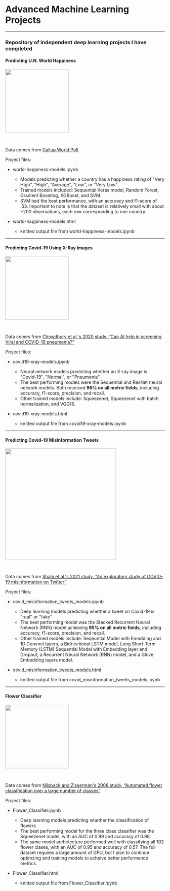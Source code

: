 # Advanced Machine Learning Projects

*******************************************************

### Repository of independent deep learning projects I have completed

#### Predicting U.N. World Happiness

[<img src="https://olatorera.com/wp-content/uploads/2020/03/world-happiness-report.png" width="200">](https://worldhappiness.report/)

<br>

Data comes from [Gallup World Poll](https://worldhappiness.report/).

Project files:

- world-happiness-models.ipynb
  - Models predicting whether a country has a happiness rating of "Very High", "High", "Average", "Low", or "Very Low". 
  - Trained models included: Sequential Keras model, Random Forest, Gradient Boosting, XGBoost, and SVM.
  - SVM had the best performance, with an accuracy and f1-score of .53. Important to note is that the dataset is relatively small with about ~200 observations, each row corresponding to one country.
  

- world-happiness-models.html
  - knitted output file from world-happiness-models.ipynb
  
  
*******************************************************


#### Predicting Covid-19 Using X-Ray Images

[<img src="https://www.princeton.edu/sites/default/files/styles/scale_1440/public/images/2020/05/x-ray-image-2b_full.jpg?itok=2FO93vqG" width="200">](https://ieeexplore.ieee.org/abstract/document/9144185)

<br>

Data comes from [Chowdhury et al.'s 2020 study, “Can AI help in screening Viral and COVID-19 pneumonia?”](https://ieeexplore.ieee.org/abstract/document/9144185)

Project files:

- covid19-xray-models.ipynb
  - Neural network models predicting whether an X-ray image is "Covid-19", "Normal", or "Pneumonia"
  - The best performing models were the Sequential and ResNet neural network models. Both received **96% on all metric fields**, including accuracy, f1-score, precision, and recall.
  - Other trained models include: Squeezenet, Squeezenet with batch normalization, and VGG16.


- covid19-xray-models.html
  - knitted output file from covid19-xray-models.ipynb


*******************************************************


#### Predicting Covid-19 Misinformation Tweets

[<img src="https://www.docwirenews.com/wp-content/uploads/2021/01/GettyImages-1213869400.jpg" width="350">](https://www.sciencedirect.com/science/article/pii/S2468696420300458)

<br>

Data comes from [Shahi et al.'s 2021 study, “An exploratory study of COVID-19 misinformation on Twitter”](https://www.sciencedirect.com/science/article/pii/S2468696420300458)

Project files:

- covid_misinformation_tweets_models.ipynb
  - Deep learning models predicting whether a tweet on Covid-19 is "real" or "fake"
  - The best performing model was the Stacked Recurrent Neural Network (RNN) model achieving **95% on all metric fields**, including accuracy, f1-score, precision, and recall.
  - Other trained models include: Seqeuntial Model with Emedding and 1D Convnet layers, a Bidriectional LSTM model, Long Short-Term Memory (LSTM) Sequential Model with Embedding layer and Dropout, a Recurrent Neural Network (RNN) model, and a Glove Embedding layers model.


- covid_misinformation_tweets_models.html
  - knitted output file from covid_misinformation_tweets_models.ipynb
  
 *******************************************************


#### Flower Classifier

[<img src="https://user-images.githubusercontent.com/16590868/69524725-064d5180-0f67-11ea-8e35-f4153513f379.png" width="200">](https://www.robots.ox.ac.uk/~vgg/data/flowers/102/index.html)

<br>

Data comes from [Nilsback and Zisserman's 2008 study, “Automated flower classification over a large number of classes”](https://www.robots.ox.ac.uk/~vgg/data/flowers/102/index.html8)

Project files:

- Flower_Classifier.ipynb
  - Deep learning models predicting whether the classification of flowers
  - The best performing model for the three class classifier was the Squeezenet model, with an AUC of 0.99 and accuracy of 0.98.
   - The same model archetecture performed well with classifying all 102 flower clases, with an AUC of 0.95 and accuracy of 0.57. The full dataset requires a large amount of GPU, but I plan to continue optimzing and training models to acheive better performance metrics.


- Flower_Classifier.html
  - knitted output file from Flower_Classifier.ipynb
